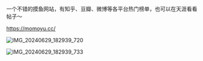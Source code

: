

一个不错的摸鱼网站，有知乎、豆瓣、微博等各平台热门榜单，也可以在天涯看看帖子～

https://momoyu.cc/

   
![IMG_20240629_182939_720](https://github.com/dl666123/dl666123.github.io/assets/75674705/7d73217a-0c37-4bcc-912d-9c4c02e4cc6b)

![IMG_20240629_182939_733](https://github.com/dl666123/dl666123.github.io/assets/75674705/d4823ea1-929b-4495-9163-73ca524aa98c)
